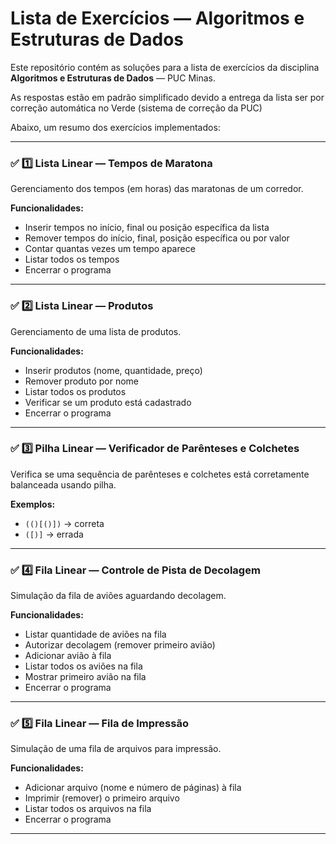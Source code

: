 # Lista de Exercícios — Algoritmos e Estruturas de Dados

Este repositório contém as soluções para a lista de exercícios da disciplina **Algoritmos e Estruturas de Dados** — PUC Minas.

As respostas estão em padrão simplificado devido a entrega da lista ser por correção automática no Verde (sistema de correção da PUC)

Abaixo, um resumo dos exercícios implementados:

---

### ✅ 1️⃣ Lista Linear — Tempos de Maratona

Gerenciamento dos tempos (em horas) das maratonas de um corredor.

**Funcionalidades:**
- Inserir tempos no início, final ou posição específica da lista
- Remover tempos do início, final, posição específica ou por valor
- Contar quantas vezes um tempo aparece
- Listar todos os tempos
- Encerrar o programa

---

### ✅ 2️⃣ Lista Linear — Produtos

Gerenciamento de uma lista de produtos.

**Funcionalidades:**
- Inserir produtos (nome, quantidade, preço)
- Remover produto por nome
- Listar todos os produtos
- Verificar se um produto está cadastrado
- Encerrar o programa

---

### ✅ 3️⃣ Pilha Linear — Verificador de Parênteses e Colchetes

Verifica se uma sequência de parênteses e colchetes está corretamente balanceada usando pilha.

**Exemplos:**
- `(()[()])` → correta
- `([)]` → errada

---

### ✅ 4️⃣ Fila Linear — Controle de Pista de Decolagem

Simulação da fila de aviões aguardando decolagem.

**Funcionalidades:**
- Listar quantidade de aviões na fila
- Autorizar decolagem (remover primeiro avião)
- Adicionar avião à fila
- Listar todos os aviões na fila
- Mostrar primeiro avião na fila
- Encerrar o programa

---

### ✅ 5️⃣ Fila Linear — Fila de Impressão

Simulação de uma fila de arquivos para impressão.

**Funcionalidades:**
- Adicionar arquivo (nome e número de páginas) à fila
- Imprimir (remover) o primeiro arquivo
- Listar todos os arquivos na fila
- Encerrar o programa

---
